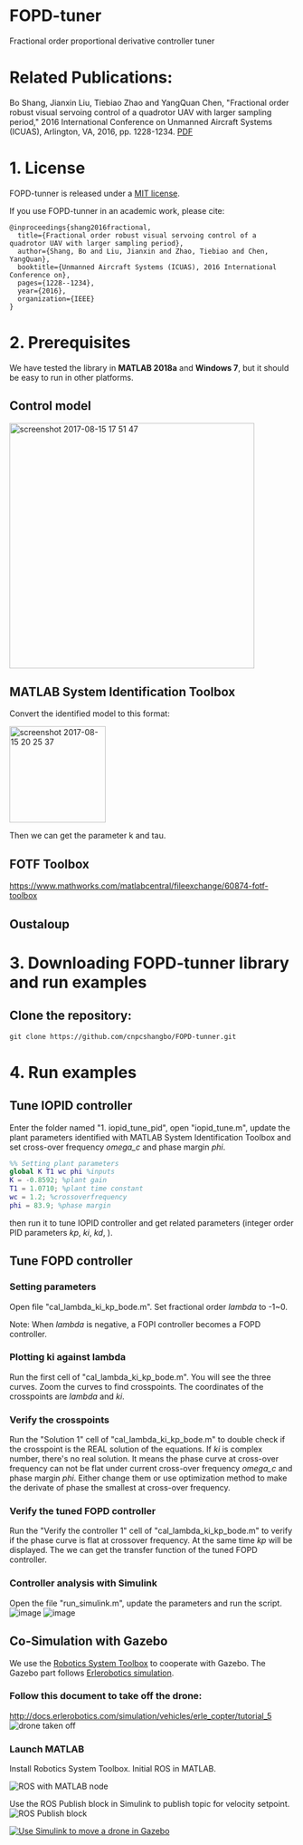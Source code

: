 # FOPD-tuner
Fractional order proportional derivative controller tuner

# Related Publications:
Bo Shang, Jianxin Liu, Tiebiao Zhao and YangQuan Chen, "Fractional order robust visual servoing control of a quadrotor UAV with larger sampling period," 2016 International Conference on Unmanned Aircraft Systems (ICUAS), Arlington, VA, 2016, pp. 1228-1234. [PDF](https://github.com/cnpcshangbo/FOPD-tunner/raw/master/Fractional%20Order%20%20Robust%20Visual%20Servoing%20Control%20of%20%20A%20%20Quadrotor%20UAV%20with%20%20Larger%20Sampling%20%20Period.pdf)

# 1. License
FOPD-tunner is released under a [MIT license](https://github.com/cnpcshangbo/FOPD-tunner/blob/master/LICENSE).

If you use FOPD-tunner in an academic work, please cite:

    @inproceedings{shang2016fractional,
      title={Fractional order robust visual servoing control of a quadrotor UAV with larger sampling period},
      author={Shang, Bo and Liu, Jianxin and Zhao, Tiebiao and Chen, YangQuan},
      booktitle={Unmanned Aircraft Systems (ICUAS), 2016 International Conference on},
      pages={1228--1234},
      year={2016},
      organization={IEEE}
    }

# 2. Prerequisites
We have tested the library in **MATLAB 2018a** and **Windows 7**, but it should be easy to run in other platforms.

## Control model
<img width="433" alt="screenshot 2017-08-15 17 51 47" src="https://user-images.githubusercontent.com/4831029/29342990-04fdb158-81e3-11e7-82b1-55edb5378ec8.png">

## MATLAB System Identification Toolbox
Convert the identified model to this format:

<img width="170" alt="screenshot 2017-08-15 20 25 37" src="https://user-images.githubusercontent.com/4831029/29346105-f81f3aaa-81f7-11e7-9510-2267dedcafc9.png">

Then we can get the parameter k and tau.

## FOTF Toolbox
https://www.mathworks.com/matlabcentral/fileexchange/60874-fotf-toolbox

## Oustaloup

# 3. Downloading FOPD-tunner library and run examples
## Clone the repository:
```
git clone https://github.com/cnpcshangbo/FOPD-tunner.git
```

# 4. Run examples

## Tune IOPID controller
Enter the folder named "1. iopid_tune_pid", open "iopid_tune.m", update the plant parameters identified with MATLAB System Identification Toolbox and set cross-over frequency _omega_c_ and phase margin _phi_.
```matlab
%% Setting plant parameters
global K T1 wc phi %inputs
K = -0.8592; %plant gain
T1 = 1.0710; %plant time constant
wc = 1.2; %crossoverfrequency
phi = 83.9; %phase margin
```
then run it to tune IOPID controller and get related parameters (integer order PID parameters _kp_, _ki_, _kd_, ).

## Tune FOPD controller

### Setting parameters
Open file "cal_lambda_ki_kp_bode.m". Set fractional order _lambda_ to -1~0.

Note: When _lambda_ is negative, a FOPI controller becomes a FOPD controller.

### Plotting ki against lambda
Run the first cell of "cal_lambda_ki_kp_bode.m". You will see the three curves. Zoom the curves to find crosspoints. The coordinates of the crosspoints are _lambda_ and _ki_.

### Verify the crosspoints
Run the "Solution 1" cell of "cal_lambda_ki_kp_bode.m" to double check if the crosspoint is the REAL solution of the equations. If _ki_ is complex number, there's no real solution. It means the phase curve at cross-over frequency can not be flat under current cross-over frequency _omega_c_ and phase margin _phi_. Either change them or use optimization method to make the derivate of phase the smallest at cross-over frequency.

### Verify the tuned FOPD controller
Run the "Verify the controller 1" cell of "cal_lambda_ki_kp_bode.m" to verify if the phase curve is flat at crossover frequency. At the same time _kp_ will be displayed. The we can get the transfer function of the tuned FOPD controller.

### Controller analysis with Simulink
Open the file "run_simulink.m", update the parameters and run the script.
![image](https://user-images.githubusercontent.com/4831029/29388574-4c7dc9de-829a-11e7-973c-0b3f28b3df58.png)
![image](https://user-images.githubusercontent.com/4831029/29388561-3d999862-829a-11e7-9cc8-073a782e5854.png)

## Co-Simulation with Gazebo
We use the [Robotics System Toolbox](https://www.mathworks.com/products/robotics.html) to cooperate with Gazebo. The Gazebo part follows [Erlerobotics simulation](http://docs.erlerobotics.com/simulation).

### Follow this document to take off the drone:
http://docs.erlerobotics.com/simulation/vehicles/erle_copter/tutorial_5
![drone taken off](https://user-images.githubusercontent.com/4831029/29427393-80214438-833e-11e7-9db6-0e7f07d23f63.png)

### Launch MATLAB
Install Robotics System Toolbox. Initial ROS in MATLAB.

![ROS with MATLAB node](https://user-images.githubusercontent.com/4831029/29428228-48d8f50e-8341-11e7-9a25-2be983c9e238.png)

Use the ROS Publish block in Simulink to publish topic for velocity setpoint.
![ROS Publish block](https://user-images.githubusercontent.com/4831029/29436852-87877c46-8362-11e7-94ab-7453cf5a540a.png)

[![Use Simulink to move a drone in Gazebo](https://user-images.githubusercontent.com/4831029/29438864-60043fcc-836e-11e7-84a4-ef462bb2f434.png)](https://www.youtube.com/watch?v=9ukGdrOceOk)

